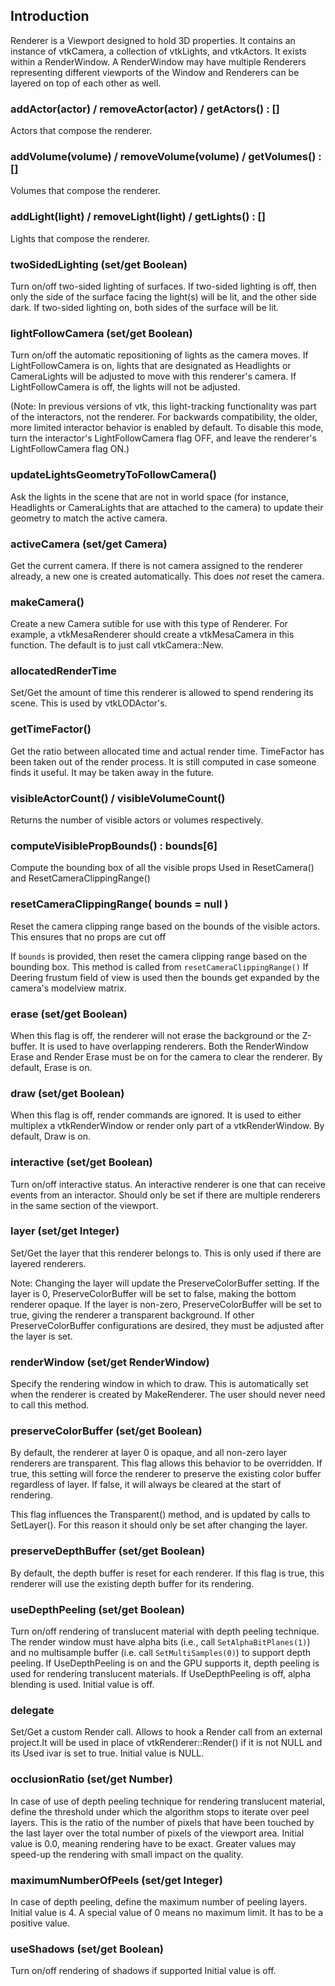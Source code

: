 ## Introduction

Renderer is a Viewport designed to hold 3D properties. It contains
an instance of vtkCamera, a collection of vtkLights, and vtkActors. It exists
within a RenderWindow. A RenderWindow may have multiple Renderers
representing different viewports of the Window and Renderers can be layered
on top of each other as well.

### addActor(actor) / removeActor(actor) / getActors() : []

Actors that compose the renderer.

### addVolume(volume) / removeVolume(volume) / getVolumes() : []

Volumes that compose the renderer.

### addLight(light) / removeLight(light) / getLights() : []

Lights that compose the renderer.

### twoSidedLighting (set/get Boolean)

Turn on/off two-sided lighting of surfaces. If two-sided lighting is
off, then only the side of the surface facing the light(s) will be lit,
and the other side dark. If two-sided lighting on, both sides of the
surface will be lit.

### lightFollowCamera (set/get Boolean)

Turn on/off the automatic repositioning of lights as the camera moves.
If LightFollowCamera is on, lights that are designated as Headlights
or CameraLights will be adjusted to move with this renderer's camera.
If LightFollowCamera is off, the lights will not be adjusted.

(Note: In previous versions of vtk, this light-tracking
functionality was part of the interactors, not the renderer. For
backwards compatibility, the older, more limited interactor
behavior is enabled by default. To disable this mode, turn the
interactor's LightFollowCamera flag OFF, and leave the renderer's
LightFollowCamera flag ON.)

### updateLightsGeometryToFollowCamera()

Ask the lights in the scene that are not in world space
(for instance, Headlights or CameraLights that are attached to the
camera) to update their geometry to match the active camera.

### activeCamera (set/get Camera)

Get the current camera. If there is not camera assigned to the
renderer already, a new one is created automatically.
This does *not* reset the camera.

### makeCamera()

Create a new Camera sutible for use with this type of Renderer.
For example, a vtkMesaRenderer should create a vtkMesaCamera
in this function.  The default is to just call vtkCamera::New.

### allocatedRenderTime

Set/Get the amount of time this renderer is allowed to spend
rendering its scene. This is used by vtkLODActor's.

### getTimeFactor()

Get the ratio between allocated time and actual render time.
TimeFactor has been taken out of the render process.
It is still computed in case someone finds it useful.
It may be taken away in the future.

### visibleActorCount() / visibleVolumeCount()

Returns the number of visible actors or volumes respectively.

### computeVisiblePropBounds() : bounds[6]

Compute the bounding box of all the visible props
Used in ResetCamera() and ResetCameraClippingRange()

### resetCameraClippingRange( bounds = null )

Reset the camera clipping range based on the bounds of the
visible actors. This ensures that no props are cut off

If `bounds` is provided, then reset the camera clipping range
based on the bounding box.
This method is called from `resetCameraClippingRange()`
If Deering frustum field of view is used then the bounds get expanded
by the camera's modelview matrix.

### erase  (set/get Boolean)

When this flag is off, the renderer will not erase the background
or the Z-buffer. It is used to have overlapping renderers.
Both the RenderWindow Erase and Render Erase must be on
for the camera to clear the renderer. By default, Erase is on.

### draw (set/get Boolean)

When this flag is off, render commands are ignored. It is used to either
multiplex a vtkRenderWindow or render only part of a vtkRenderWindow.
By default, Draw is on.

### interactive (set/get Boolean)

Turn on/off interactive status. An interactive renderer is one that
can receive events from an interactor. Should only be set if
there are multiple renderers in the same section of the viewport.

### layer (set/get Integer)

Set/Get the layer that this renderer belongs to. This is only used if
there are layered renderers.

Note: Changing the layer will update the PreserveColorBuffer setting. If
the layer is 0, PreserveColorBuffer will be set to false, making the
bottom renderer opaque. If the layer is non-zero, PreserveColorBuffer will
be set to true, giving the renderer a transparent background. If other
PreserveColorBuffer configurations are desired, they must be adjusted after
the layer is set.

### renderWindow (set/get RenderWindow)

Specify the rendering window in which to draw. This is automatically set
when the renderer is created by MakeRenderer. The user should never need to call this method.

### preserveColorBuffer (set/get Boolean)

By default, the renderer at layer 0 is opaque, and all non-zero layer
renderers are transparent. This flag allows this behavior to be overridden.
If true, this setting will force the renderer to preserve the existing
color buffer regardless of layer. If false, it will always be cleared at
the start of rendering.

This flag influences the Transparent() method, and is updated by calls to
SetLayer(). For this reason it should only be set after changing the layer.

### preserveDepthBuffer (set/get Boolean)

By default, the depth buffer is reset for each renderer. If this flag is
true, this renderer will use the existing depth buffer for its rendering.

### useDepthPeeling (set/get Boolean)

Turn on/off rendering of translucent material with depth peeling
technique. The render window must have alpha bits (i.e., call
`SetAlphaBitPlanes(1)`) and no multisample buffer (i.e. call
`SetMultiSamples(0)`) to support depth peeling.
If UseDepthPeeling is on and the GPU supports it, depth peeling is used
for rendering translucent materials.
If UseDepthPeeling is off, alpha blending is used.
Initial value is off.

### delegate

Set/Get a custom Render call. Allows to hook a Render call from an
external project.It will be used in place of vtkRenderer::Render() if it
is not NULL and its Used ivar is set to true.
Initial value is NULL.

### occlusionRatio (set/get Number)

In case of use of depth peeling technique for rendering translucent
material, define the threshold under which the algorithm stops to
iterate over peel layers. This is the ratio of the number of pixels
that have been touched by the last layer over the total number of pixels
of the viewport area.
Initial value is 0.0, meaning rendering have to be exact. Greater values
may speed-up the rendering with small impact on the quality.

### maximumNumberOfPeels (set/get Integer)

In case of depth peeling, define the maximum number of peeling layers.
Initial value is 4. A special value of 0 means no maximum limit.
It has to be a positive value.

### useShadows (set/get Boolean)

Turn on/off rendering of shadows if supported
Initial value is off.
